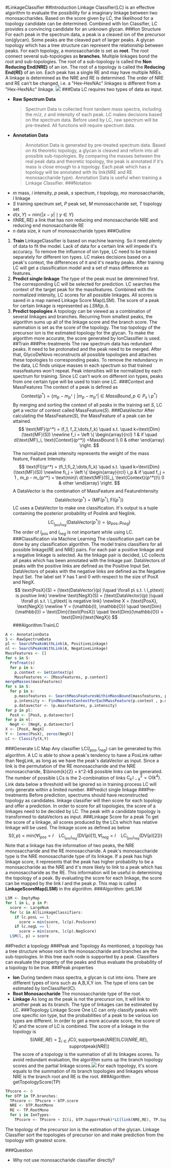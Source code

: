 #LinkageClassifier
##Introduction
Linkage Classifier(LC) is an effective algorithm to evaluate the possibility for a imaginary linkage between two monosaccharides. Based on the score given by LC, the likelihood for a topology candidate can be determined. Combined with Ion Classifier, LC provides a convincing candidate for an unknown glycan.
###Ion Structure
For each peak in the spectrum data, a peak is a cleaved ion of the precursor ion(glycan). Some peaks are the cleaved part of larger peaks. A glycan topology which has a tree structure can represent the relationship between peaks. For each topology, a monosaccharide is set as **root**. The root connect several sub-topologies as **branches**. Multiple linkages bond the root and sub-topologies. The root of a sub-topology is called the **Non Reducing End(NRE)** of an ion. The root of a topology is called the **Reducing End(RE)** of an ion. Each peak has a single RE and may have multiple NREs. A linkage is determined as the NRE and RE is determined. The order of NRE and RE can't be changed, i.e. a "Hex-HexNAc" linkages is different from a "Hex-HexNAc" linkage.
![](RE&NRE2.png)
###Data
LC requires two types of data as input.
- **Raw Spectrum Data**
  > Spectrum Data is collected from tandem mass spectra, including the $m/z$, $z$ and intensity of each peak. LC makes decisions based on the spectrum data. Before used by LC, raw spectrum will be pre-treated. All functions will require spectrum data. 
- **Annotation Data**
  > Annotation Data is generated by pre-treated spectrum data. Based on its theoretic topology, a glycan is cleaved and reform into all possible sub-topologies. By comparing the masses between the real peak data and theoretic topology, the peak is annotated if it's mass is close enough to a topology. Each peak which has a topology will be annotated with its link(NRE and RE monosaccharide type). Annotation Data is useful when training a Linkage Classifier.
###Notation
- $m$ mass, $i$ intensity, $p$ peak, $s$ spectrum, $t$ topology, $mo$ monosaccharide, $l$ linkage
- $S$ training spectrum set, $P$ peak set, $M$ monosaccharide set, $T$ topology set
- $d(x,Y) = \text{min}\left\{ |x - y| \mid y \in Y \right\}$
- $l(\text{NRE},\text{RE})$ a link that has non reducing end monosaccharide NRE and reducing end monosaccharide RE
- $n$ data size, $k$ num of monosaccharide types
###Outline
1. **Train**  LinkageClassifier is based on machine learning. So it need plenty of data to fit the model. Lack of data for a certain link will impede it's accuracy. To remove the influence of ion type, LC need to be trained separately for different ion types. LC makes decisions based on a peak's context, the differences of it and it's nearby peaks. After training LC will get a classification model and a set of mass difference as features.
2. **Predict single linkage**  The type of the peak must be determined first. The corresponding LC will be selected for prediction. LC searches the context of the target peak for the massfeatures. Combined with the normalized intensity, LC scores for all possible linkages. All scores is saved in a map named Linkage Score Map(LSM). The score of a peak for certain linkage is represented as $LSM(p, l)$.
3. **Predict topologies** A topology can be viewed as a combination of several linkages and branches. Recurring from smallest peaks, the algorithm sums up all of the linkage score and the branch score. The summation is set as the score of the topology. The top topology of the precursor ion is the estimated topology for the glycan. To make the algorithm more accurate, the score generated by IonClassifier is used.
##Train
###Pre-treatments
The raw spectrum data has redundant peaks. It need to be protonated and the peak need to be merged. After that, GlycoDeNovo reconstructs all possible topologies and attaches these topologies to corresponding peaks. To remove the redundancy in the data, LC finds unique masses in each spectrum so that trained massfeatures won't repeat. Peak intensities will be normalized by each spectrum for training. Since LC can't work on different ion types, peaks from one certain type will be used to train one LC.
###Context and MassFeatures
The context of a peak is defined as
$$\text{Context}(p^*) = \{m_p-m_{p^*}\mid\left |m_p-m_{p^*}\right | \in MassBound , p\in P_s\setminus p^*\}$$
By merging and sorting the context of all peaks in the training set $S$, LC get a vector of context called $\text{MassFeature}(S)$.
###DataVector
After calculating the $\text{MassFeature}(S)$, the MassFeature of a peak can be attained.
$$
\text{MF}(p^*) = (f_1, f_2,\dots,f_k) \quad s.t. \quad  k=\text{Dim}(\text{MF}(S))  \newline
f_i = \left \{ 
  \begin{array}{rcl}
  1  & if \quad d(\text{MF}_i, \text{Context}(p^*)) <MassBound \\
  0  & other
  \end{array}
\right.
$$
The normalized peak intensity represents the weight of the mass feature, Feature Intensity.
$$
\text{FI}(p^*) = (fi_1,fi_2,\dots,fi_k) \quad s.t. \quad k=\text{Dim}(\text{MF}(S)) \newline
fi_j = \left \{ 
  \begin{array}{rcl}
  i_p  & if \quad f_j = 1 , m_p - m_{p^*} = \text{min}\ d(\text{MF}(S)_j, \text{Context}(p^*))\\
  0  & other
  \end{array}
\right.
$$ 
A DataVector is the combination of MassFeature and FeatureIntensity
$$
\text{DataVector}(p^*) = (\text{MF}(p^*), \text{FI}(p^*))
$$
LC uses a DataVector to make one classification. It's output is a tuple containing the posterior probability of Poslink and Neglink.
$$
\text{LC}_{l_{pos}l_{neg}}(\text{DataVector}(p^*)) = (p_{pos}, p_{neg})
$$
The order of $l_{pos}$ and $l_{neg}$ is not important while using $\text{LC}$.
###Classification via Machine Learning
The classification part can be done by any classification algorithm. The model trains classifiers for all possible linkage(RE and NRE) pairs. For each pair a positive linkage and a negative linkage is selected. As the linkage pair is decided, LC collects all peaks which has been annotated with the linkage pair. DataVectors of peaks with the positive links are defined as the Positive Input Set. DataVectors of peaks with the negative links are defined as the Negative Input Set. The label set $Y$ has 1 and 0 with respect to the size of PosX and NegX.
$$
\text{PosX}(S) = (\text{DataVector}(p) )\quad \forall p\  s.t. \  l_p\text{ is positive link} \newline
\text{NegX}(S) = (\text{DataVector}(p) )\quad \forall p\  s.t. \  l_p\text{ is negative link} \newline
X = (\text{PosX}, \text{NegX}) \newline
Y = (\mathbb{I}, \mathbb{O}) \quad \text{Dim}(\mathbb{I}) = \text{Dim}(\text{PosX}) \quad \text{Dim}(\mathbb{O}) = \text{Dim}(\text{NegX})
$$
###Algorithm:TrainLC
```R
A <- AnnotationData
S <- RawSpectrumData
pl <- SearchPeaksWithLink(A, PositiveLinkage)
nl <- SearchPeaksWithLink(A, NegativeLinkage)
MassFeatures <- []
for s in S:
  PreTreat(s)
  for p in s:
    p.context <- GetContext(p)
    MassFeatures <- [MassFeatures, p.context]
mergeMasses(massFeatures)
for s in S:
  for p in s:
    p.massfeatures <- SearchMassFeaturesWithinMassBound(massfeatures, p.context)
    p.intensity <- FindNearestContextForEachMassFeature(p.context , p.massfeatures)
    p.datavector <- (p.massfeatures, p.intensity)
for p in pl:
  PosX <- [PosX, p.datavector]
for p in nl:
  NegX <- [NegX, p.datavector]
X <- [PosX, NegX]
Y <- [ones(PosX), zeros(NegX)]
LC <- Classify(X,Y)
```
###Generate LC Map
Any classifier $\text{LC}(l_{pos}, l_{neg})$ can be generated by this algorithm. A $\text{LC}$ is able to show a peak's tendency to have a PosLink rather than NegLink, as long as we have the peak's dataVector as input. Since a link is the permutation of the RE monosaccharide and the NRE monosaccharide, $\binom{k}{2} = k^2-k$ possible links can be generated. The number of possible LCs is the 2-combination of links $\mathrm{C}^2_{k^2-k} = \mathrm{O}(k^4)$. Link data below a threshold will be ignored so in training process $\text{LC}$ will only generate within a limited number.
##Predict single linkage
###Pre-treatments
Before prediction, spectrums should have reconstructed topology as candidates. linkage classifier will then score for each topology and offer a prediction. In order to score for all topologies, the score of a linkages need to be decided by $\text{LC}$. The peak with a candidate topology is transformed to dataVectors as input.
###Linkage Score for a peak
To get the score of a linkage, all scores produced by the $\text{LC}$s which has relative linkage will be used. The linkage score as defined as below
$$
\text{S}(l, p) = \text{min}\left \{ \forall l_{pos} = l \quad \text{LC}_{l_{pos}l_{neg}}(\text{DV}(p)[1], \forall l_{neg} = l \quad \text{LC}_{l_{pos}l_{neg}}(\text{DV}(p)[2])  \right\}
$$
Note that a linkage has the information of two peaks, the NRE monosaccharide and the RE monosaccharide. A peak's monosaccharide type is the NRE monosaccharide type of its linkage. If a peak has high linkage score, it represents that the peak has higher probability to be a monosaccharide as the NRE and it's more likely to link to a peak which has a monosaccharide as the RE. This information will be useful in determining the topology of a peak. By evaluating the score for each linkage, the score can be mapped by the link $l$ and the peak $p$. This map is called **LinkageScoreMap(LSM)** in the algorithm.
###Algorithm: getLSM
```R
LSM <- EmptyMap
for l in L, p in P:
  score <- LargeNum
  for lc in AllLinkageClassifiers:
    if lc.posL == l:
      score = min(score, lc(p).PosScore)
    if lc.negL == l:
      score = min(score, lc(p).NegScore)
  LSM(l, p) = score
```
##Predict a topology
###Peak and Topology
As mentioned, a topology has a tree structure whose root is the monosaccharide and branches are the sub-topologies. In this tree each node is supported by a peak. Classifiers can evaluate the property of the peaks and thus evaluate the probability of a topology to be true. 
###Peak properties
- **Ion**  During tandem mass spectra, a glycan is cut into ions. There are different types of ions such as A,B,X,Y ion. The type of ions can be estimated by IonClassifier(IC).
- **Root Monosaccharide** The monosaccharide type of the root.
- **Linkage** As long as the peak is not the precursor ion, it will link to another peak as its branch. The type of linkages can be estimated by LC.
###Topology Linkage Score
One LC can only classify peaks with one specific ion type, but the probabilities of a peak to be various ion types are different. In order to get a more accurate score, the score of IC and the score of LC is combined. The score of a linkage in the topology is
$$
\text{S}(NRE,RE) = \sum_{i \in I} \text{IC}(i,\text{supportpeak}(NRE))\text{LC}(l(NRE,RE),\text{supprotpeak}(NRE))
$$
The score of a topology is the summation of all its linkages scores. To avoid redundant evaluation, the algorithm sums up the branch topology scores and the partial linkage scores.![](2021-02-06-03-47-09.png)
For each topology, it's score equals to the summation of its branch topologies and linkages whose NRE is the branch root and RE is the root.
###Algorithm: getTopologyScore(TP)
```R
TPscore <- 0
for bTP in TP.branches:
  TPscore <- TPscore + bTP.score
  NRE <- bTP.RootMono
  RE <- TP.RootMono
  for i in IonTypes:
    TPscore <- TPscore + IC(i, bTP.SupportPeak)*LC(link(NRE,RE), TP.SupportPeak)
```

The topology of the precursor ion is the estimation of the glycan. Linkage Classifier sort the topologies of precursor ion and make prediction from the topology with greatest score.

###Question
- Why not use monosaccharide classifier directly?